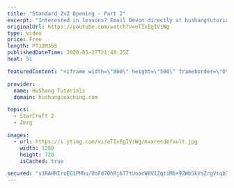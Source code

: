 ```yaml
---
title: "Standard ZvZ Opening - Part 2"
excerpt: "Interested in lessons? Email Devon directly at hushangtutorials@outlook.com ------------------------------------------------------------------------------------------------------- Want to support HuShang Tutorials directly? Patreon is a website where you can contribute a monthly donation that will help"
originalUrl: https://youtube.com/watch?v=eTIxEgIViWg
type: video
price: Free
length: PT12M35S
publishedDateTime: 2020-05-27T21:40:25Z
heat: 51

featuredContent: "<iframe width=\"800\" height=\"500\" frameborder=\"0\" src=\"https://www.youtube.com/embed/eTIxEgIViWg\" allow=\"accelerometer; autoplay; encrypted-media; gyroscope; picture-in-picture\" allowfullscreen></iframe>"

provider:
  name: HuShang Tutorials
  domain: hushangcoaching.com

topics:
  - StarCraft 2
  - Zerg

images:
  - url: https://i.ytimg.com/vi/eTIxEgIViWg/maxresdefault.jpg
    width: 1280
    height: 720
    isCached: true

secured: "x1RAHRIroEG1PMhu/UoFd7QhRj677tUoocW8VIZqtiMb+9ZWbSkVsZrgVtqbIliDfNyfLaz9bRWCs5zYqvLsmVCItQ4fSxIwxkVuowq7pIUcFfs6HcRQwd3JlcRVC5CxEkSmedFoWhtBjs5Q0X632HwB5M4x2L2DKTWYIv8Lixb5wNy2Ui6so5NUnvpZEceYKJmSG0i8QTBpN6hdgIP1JVt3KZde8UDNzjJpPmFgeTzcKU3OY1OWloVy367FsI5LcUZCrX0pLiItjNy2fA1DL8bHyhLghFFovkhDzYIQunwPsfPvSeP0FPSYiWrevHnaw6w6VOSGV920cyZL3WpUtbX0aZ4N7dhimbWCJmvvo5uqAJt2hyvhq1a4MovEoOCPh73Io8XdcApszofTXHWwAxERgBx6B1zTJParjkrpHh0=;jcwe5j7IRofrunkXjUR+gQ=="
---
```


